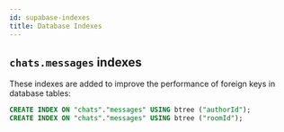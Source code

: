 ```yaml
---
id: supabase-indexes
title: Database Indexes
---
```


## `chats.messages` indexes

These indexes are added to improve the performance of foreign keys in database tables:

```sql
CREATE INDEX ON "chats"."messages" USING btree ("authorId");
CREATE INDEX ON "chats"."messages" USING btree ("roomId");
```
